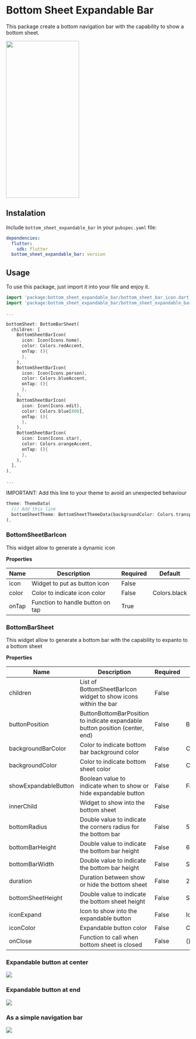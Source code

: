 # Bottom Sheet Expandable Bar

This package create a bottom navigation bar with the capability to show a bottom sheet.

<img src="https://raw.githubusercontent.com/ajomuch92/flutter-bottom-sheet-expandable-bar/master/assets/demo.gif" width="200" height="429"/>

## Instalation
Include `bottom_sheet_expandable_bar` in your `pubspec.yaml` file:

```yaml
dependencies:
  flutter:
    sdk: flutter
  bottom_sheet_expandable_bar: version
```

## Usage

To use this package, just import it into your file and enjoy it.

```dart
import 'package:bottom_sheet_expandable_bar/bottom_sheet_bar_icon.dart';
import 'package:bottom_sheet_expandable_bar/bottom_sheet_expandable_bar.dart';

...

bottomSheet: BottomBarSheet(
  children: [
    BottomSheetBarIcon(
      icon: Icon(Icons.home),
      color: Colors.redAccent, 
      onTap: (){
      },
    ),
    BottomSheetBarIcon(
      icon: Icon(Icons.person),
      color: Colors.blueAccent, 
      onTap: (){
      },
    ),
    BottomSheetBarIcon(
      icon: Icon(Icons.edit),
      color: Colors.blue[800], 
      onTap: (){
      },
    ),
    BottomSheetBarIcon(
      icon: Icon(Icons.star),
      color: Colors.orangeAccent, 
      onTap: (){
      },
    ),
  ],
),

...

```

IMPORTANT: Add this line to your theme to avoid an unexpected behaviour

```dart
theme: ThemeData(
  /// Add this line
  bottomSheetTheme: BottomSheetThemeData(backgroundColor: Colors.transparent),
),

```

### BottomSheetBarIcon
This widget allow to generate a dynamic icon

**Properties**

|  Name | Description   | Required   | Default   |
| ------------ | ------------ | ------------ | ------------ |
| icon  | Widget to put as button icon | False   |   |
| color  | Color to indicate icon color | False   |  Colors.black |
| onTap  | Function to handle button on tap | True   |   |

### BottomBarSheet
This widget allow to generate a bottom bar with the capability to expanto to a bottom sheet

**Properties**

|  Name | Description   | Required   | Default   |
| ------------ | ------------ | ------------ | ------------ |
| children  | List of BottomSheetBarIcon widget to show icons within the bar | False   |   |
| buttonPosition  | ButtonBottomBarPosition to indicate expandable button position (center, end) |  False  | ButtonBottomBarPosition.center   |
| backgroundBarColor  | Color to indicate bottom bar background color | False   |  Colors.white |
| backgroundColor  | Color to indicate bottom sheet color | False   | Colors.white  |
| showExpandableButton  | Boolean value to indicate when to show or hide expandable button | False   |  False |
| innerChild  | Widget to show into the bottom sheet | False   |   |
| bottomRadius  | Double value to indicate the corners radius for the bottom bar | False   |  50.0 |
| bottomBarHeight  | Double value to indicate the bottom bar height | False   |  60.0 |
| bottomBarWidth  | Double value to indicate the bottom bar height | False   | Screen width * 0.9 |
| duration  | Duration between show or hide the bottom sheet | False   | 250 milliseconds |
| bottomSheetHeight  | Double value to indicate the bottom sheet height | False   | Screen height * 0.75  |
| iconExpand  | Icon to show into the expandable button | False   | Icon(Icons.navigation) |
| iconColor  | Expandable button color | False   | Colors.green |
| onClose  | Function to call when bottom sheet is closed | False   | (){}  |

### Expandable button at center

![](https://github.com/ajomuch92/flutter-bottom-sheet-expandable-bar/blob/master/assets/Screenshot_1.jpg)

### Expandable button at end

![](https://github.com/ajomuch92/flutter-bottom-sheet-expandable-bar/blob/master/assets/Screenshot_2.jpg)

### As a simple navigation bar

![](https://github.com/ajomuch92/flutter-bottom-sheet-expandable-bar/blob/master/assets/Screenshot_3.jpg)